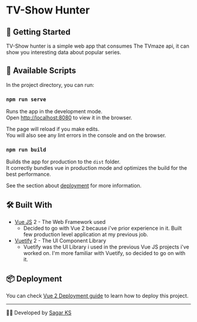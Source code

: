 # TV-Show Hunter 

## 🚀 Getting Started

TV-Show hunter is a simple web app that consumes The TVmaze api, it can show you interesting data about popular series.

## 🔧 Available Scripts

In the project directory, you can run:

### `npm run serve`

Runs the app in the development mode.\
Open [http://localhost:8080](http://localhost:8080) to view it in the browser.

The page will reload if you make edits.\
You will also see any lint errors in the console and on the browser.

### `npm run build`

Builds the app for production to the `dist` folder.\
It correctly bundles vue in production mode and optimizes the build for the best performance.

See the section about [deployment](https://cli.vuejs.org/guide/deployment.html#netlify) for more information.


## 🛠️ Built With

* <a href="https://v2.vuejs.org" target="_blank">Vue JS</a> 2 - The Web Framework used
    * Decided to go with Vue 2 because i've prior experience in it. Built few production level application at my previous job.
* <a href="https:https://vuetifyjs.com/en/" target="_blank">Vuetify</a> 2 - The UI Component Library
    * Vuetify was the UI Library i used in the previous Vue JS projects i've worked on. I'm more familiar with Vuetify, so decided to go on with it.

## 📦 Deployment

You can check <a href="https://cli.vuejs.org/guide/deployment.html#netlify" target="_blank">Vue 2 Deployment guide</a> to learn how to deploy this project.

---
🧑‍💻 Developed by [Sagar KS](https://github.com/sagarks1996)